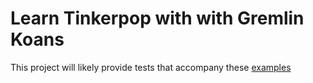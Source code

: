 # Learn Tinkerpop with with Gremlin Koans

This project will likely provide tests that accompany these [examples](http://www.tinkerpop.com/docs/tinkerpop3/3.0.0-SNAPSHOT/)